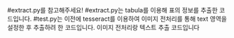 #extract.py를 참고해주세요!
#extract.py는 tabula를 이용해 표의 정보를 추출한 코드입니다.
#test.py는 이전에 tesseract를 이용하여 이미지 전처리를 통해 text 영역을 설정한 후 추출하려 한 코드입니다.
이미지 전처리랑 텍스트 추출 코드입니다
